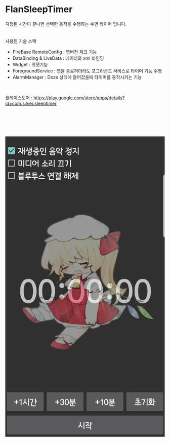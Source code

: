 # FlanSleepTimer

지정된 시간이 끝나면 선택한 동작을 수행하는 수면 타이머 입니다.
<br><br><br>
사용된 기술 스택
- FireBase RemoteConfig : 앱버전 체크 기능
- DataBinding & LiveData : 데이터와 xml 바인딩
- Widget : 위젯기능
- ForegroundService : 앱을 종료하더라도 포그라운드 서비스로 타이머 기능 수행
- AlarmManager : Doze 상태에 들어갔을때 타이머를 동작시키는 기능

<br>

플레이스토어 : https://play.google.com/store/apps/details?id=com.silver.sleeptimer

<br><br><br><br>

![이미지](./image/read_image.jpg)
